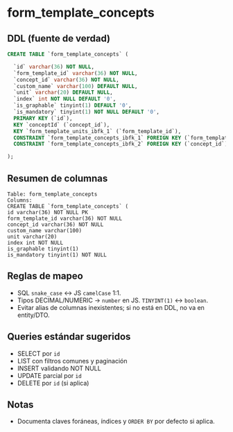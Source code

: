 # form_template_concepts

## DDL (fuente de verdad)
```sql
CREATE TABLE `form_template_concepts` (

  `id` varchar(36) NOT NULL,
  `form_template_id` varchar(36) NOT NULL,
  `concept_id` varchar(36) NOT NULL,
  `custom_name` varchar(100) DEFAULT NULL,
  `unit` varchar(20) DEFAULT NULL,
  `index` int NOT NULL DEFAULT '0',
  `is_graphable` tinyint(1) DEFAULT '0',
  `is_mandatory` tinyint(1) NOT NULL DEFAULT '0',
  PRIMARY KEY (`id`),
  KEY `conceptId` (`concept_id`),
  KEY `form_template_units_ibfk_1` (`form_template_id`),
  CONSTRAINT `form_template_concepts_ibfk_1` FOREIGN KEY (`form_template_id`) REFERENCES `form_templates` (`id`) ON DELETE CASCADE,
  CONSTRAINT `form_template_concepts_ibfk_2` FOREIGN KEY (`concept_id`) REFERENCES `concepts` (`id`)

);
```

## Resumen de columnas
```
Table: form_template_concepts
Columns:
CREATE TABLE `form_template_concepts` (
id varchar(36) NOT NULL PK
form_template_id varchar(36) NOT NULL
concept_id varchar(36) NOT NULL
custom_name varchar(100)
unit varchar(20)
index int NOT NULL
is_graphable tinyint(1)
is_mandatory tinyint(1) NOT NULL
```

## Reglas de mapeo
- SQL `snake_case` ↔ JS `camelCase` 1:1.
- Tipos DECIMAL/NUMERIC → `number` en JS. `TINYINT(1)` ↔ `boolean`.
- Evitar alias de columnas inexistentes; si no está en DDL, no va en entity/DTO.

## Queries estándar sugeridos
- SELECT por `id`
- LIST con filtros comunes y paginación
- INSERT validando NOT NULL
- UPDATE parcial por `id`
- DELETE por `id` (si aplica)

## Notas
- Documenta claves foráneas, índices y `ORDER BY` por defecto si aplica.

